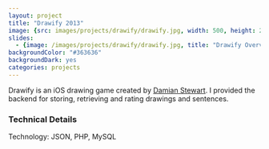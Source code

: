 ```yaml
---
layout: project
title: "Drawify 2013"
image: {src: images/projects/drawify/drawify.jpg, width: 500, height: 281, title: "Drawify Screenshots"}
slides:
  - {image: /images/projects/drawify/drawify.jpg, title: "Drawify Overview"}
backgroundColor: "#363636"
backgroundDark: yes
categories: projects
---
```


Drawify is an iOS drawing game created by [Damian Stewart](http://damianstewart.com). I provided the backend for storing, retrieving and rating drawings and sentences.

### Technical Details
Technology: JSON, PHP, MySQL
